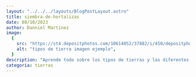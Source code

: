 ```yaml
---
layout: "../../../layouts/BlogPostLayout.astro"
title: siembra-de-hortalizas
date: 08/10/2023
author: Danniel Martinez
image:
  {
    src: "https://st4.depositphotos.com/10614052/37882/i/450/depositphotos_378825674-stock-photo-different-types-of-soil-as.jpg",
    alt: "tipos de tierra imagen ejemplo",
  }
description: "Aprende todo sobre los tipos de tierras y las diferentes cosas que puedes realizar con cada una de ellas"
categoria: tierras
---
```

